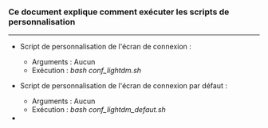 
### Ce document explique comment exécuter les scripts de personnalisation

--------------

* Script de personnalisation de l'écran de connexion :
	* Arguments : Aucun
	* Exécution : _bash conf_lightdm.sh_

* Script de personnalisation de l'écran de connexion par défaut :
	* Arguments : Aucun
	* Exécution : _bash conf_lightdm_defaut.sh_

*
